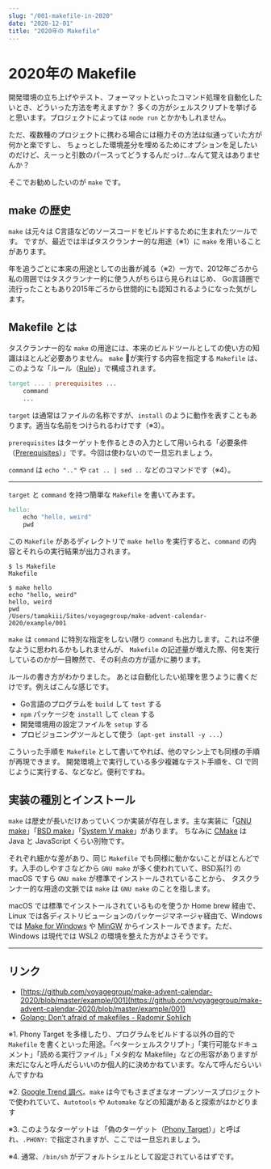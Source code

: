 ```yaml
---
slug: "/001-makefile-in-2020"
date: "2020-12-01"
title: "2020年の Makefile"
---
```


# 2020年の Makefile

開発環境の立ち上げやテスト、フォーマットといったコマンド処理を自動化したいとき、どういった方法を考えますか？
多くの方がシェルスクリプトを挙げると思います。プロジェクトによっては `node run` とかかもしれません。

ただ、複数種のプロジェクトに携わる場合には極力その方法は似通っていた方が何かと楽ですし、
ちょっとした環境差分を埋めるためにオプションを足したいのだけど、えーっと引数のパースってどうするんだっけ…なんて覚えはありませんか？

そこでお勧めしたいのが `make` です。

## make の歴史

`make` は元々は C言語などのソースコードをビルドするために生まれたツールです。
ですが、最近では半ばタスクランナー的な用途（※1）に `make` を用いることがあります。

年を追うごとに本来の用途としての出番が減る（※2）一方で、2012年ごろから私の周囲ではタスクランナー的に使う人がちらほら見られはじめ、
Go言語圏で流行ったこともあり2015年ごろから世間的にも認知されるようになった気がします。

## Makefile とは

タスクランナー的な `make` の用途には、本来のビルドツールとしての使い方の知識はほとんど必要ありません。
`make` が実行する内容を指定する `Makefile` は、このような「ルール（[Rule](https://www.gnu.org/software/make/manual/html_node/Rules.html)）」で構成されます。

```makefile
target ... : prerequisites ...
    command
    ...
```

`target` は通常はファイルの名称ですが、`install` のように動作を表すこともあります。適当な名前をつけられるわけです（※3）。

`prerequisites` はターゲットを作るときの入力として用いられる「必要条件（[Prerequisites](https://www.gnu.org/software/make/manual/html_node/Automatic-Prerequisites.html)）」です。今回は使わないので一旦忘れましょう。

`command` は `echo ".."` や `cat .. | sed ..` などのコマンドです（※4）。

---

`target` と `command` を持つ簡単な `Makefile` を書いてみます。
```makefile
hello:
	echo "hello, weird"
    pwd
```

この `Makefile` があるディレクトリで `make hello` を実行すると、`command` の内容とそれらの実行結果が出力されます。
```shell
$ ls Makefile
Makefile
```
```shell
$ make hello
echo "hello, weird"
hello, weird
pwd
/Users/tamakiii/Sites/voyagegroup/make-advent-calendar-2020/example/001

```

`make` は `command` に特別な指定をしない限り `command` も出力します。これは不便なように思われるかもしれませんが、
`Makefile` の記述量が増えた際、何を実行しているのかが一目瞭然で、その利点の方が遥かに勝ります。

ルールの書き方がわかりました。
あとは自動化したい処理を思うように書くだけです。例えばこんな感じです。
* Go言語のプログラムを `build` して `test` する
* `npm` パッケージを `install` して `clean` する
* 開発環境用の設定ファイルを `setup` する
* プロビジョニングツールとして使う（`apt-get install -y ...`）

こういった手順を `Makefile` として書いてやれば、他のマシン上でも同様の手順が再現できます。
開発環境上で実行している多少複雑なテスト手順を、CI で同じように実行する、などなど。便利ですね。


## 実装の種別とインストール

`make` は歴史が長いだけあっていくつか実装が存在します。主な実装に「[GNU make](https://www.gnu.org/software/make/)」「[BSD make](https://www.freebsd.org/doc/en/books/developers-handbook/tools-make.html)」「[System V make](https://www.linux.co.cr/unix/review/1983/0806-a.html#:~:text=4.1%20%20Make)」があります。
ちなみに [CMake](https://cmake.org/) は Java と JavaScript くらい別物です。

それぞれ細かな差があり、同じ `Makefile` でも同様に動かないことがほとんどです。入手のしやすさなどから `GNU make` が多く使われていて、BSD系[?] の macOS ですら `GNU make` が標準でインストールされていることから、
タスクランナー的な用途の文脈では `make` は `GNU make` のことを指します。

macOS では標準でインストールされているものを使うか Home brew 経由で、Linux では各ディストリビューションのパッケージマネージャ経由で、Windows では [Make for Windows](http://gnuwin32.sourceforge.net/packages/make.htm) や [MinGW](http://www.mingw.org/wiki/InstallationHOWTOforMinGW) からインストールできます。ただ、Windows は現代では WSL2 の環境を整えた方がよさそうです。

---

## リンク

* [https://github.com/voyagegroup/make-advent-calendar-2020/blob/master/example/001](https://github.com/voyagegroup/make-advent-calendar-2020/blob/master/example/001)
* [Golang: Don’t afraid of makefiles - Radomir Sohlich](https://sohlich.github.io/post/go_makefile/)


※1. Phony Target を多様したり、プログラムをビルドする以外の目的で `Makefile` を書くといった用途。「ベターシェルスクリプト」「実行可能なドキュメント」「読める実行ファイル」「メタ的な Makefile」などの形容がありますが未だになんと呼んだらいいのか個人的に決めかねています。なんて呼んだらいいんですかね

※2. [Google Trend 調べ](https://trends.google.co.jp/trends/explore?date=all&q=makefile)。`make` は今でもさまざまなオープンソースプロジェクトで使われていて、`Autotools` や `Automake` などの知識があると探索がはかどります

※3. このようなターゲットは 「偽のターゲット（[Phony Target](https://www.gnu.org/software/make/manual/html_node/Phony-Targets.html)）」と呼ばれ、`.PHONY:` で指定されますが、ここでは一旦忘れましょう。

※4. 通常、`/bin/sh` がデフォルトシェルとして設定されているはずです。